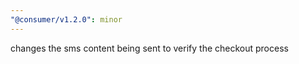 ```yaml
---
"@consumer/v1.2.0": minor
---
```


changes the sms content being sent to verify the checkout process